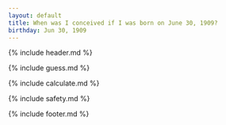 ```yaml
---
layout: default
title: When was I conceived if I was born on June 30, 1909?
birthday: Jun 30, 1909
---
```


{% include header.md %}

{% include guess.md %}

{% include calculate.md %}

{% include safety.md %}

{% include footer.md %}



